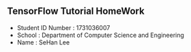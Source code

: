 ## TensorFlow Tutorial HomeWork

- Student ID Number : 1731036007
- School : Department of Computer Science and Engineering
- Name : SeHan Lee
